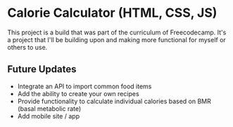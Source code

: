 # Calorie Calculator (HTML, CSS, JS)
This project is a build that was part of the curriculum of Freecodecamp. It's a project that I'll be building upon and making more functional for myself or others to use. 

## Future Updates
* Integrate an API to import common food items
* Add the ability to create your own recipes
* Provide functionality to calculate individual calories based on BMR (basal metabolic rate)
* Add mobile site / app